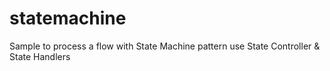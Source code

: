 # statemachine
Sample to process a flow with State Machine pattern use State Controller &amp; State Handlers
